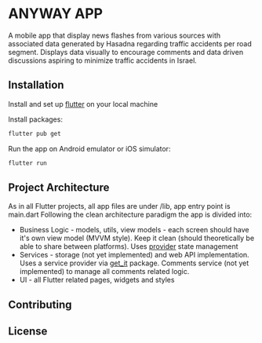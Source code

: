# ANYWAY APP

A mobile app that display news flashes from various sources with associated data generated by Hasadna regarding traffic accidents per road segment. 
Displays data visually to encourage comments and data driven discussions aspiring to minimize traffic accidents in Israel.

## Installation

Install and set up [flutter](https://flutter.dev/docs/get-started/install) on your local machine

Install packages:
```bash
flutter pub get
```

Run the app on Android emulator or iOS simulator:
```bash
flutter run
```

## Project Architecture

As in all Flutter projects, all app files are under /lib, app entry point is main.dart
Following the clean architecture paradigm the app is divided into:
- Business Logic - models, utils, view models - each screen should have it's own view model (MVVM style). Keep it clean (should theoretically be able to share between platforms). 
Uses [provider](https://pub.dev/packages/provider) state management 
- Services - storage (not yet implemented) and web API implementation. Uses a service provider via [get_it](https://pub.dev/packages/get_it) package. Comments service (not yet implemented) to manage all comments related logic.
- UI - all Flutter related pages, widgets and styles 



## Contributing


## License
